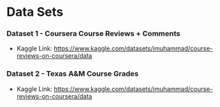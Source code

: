 # Data Sets
### Dataset 1 - Coursera Course Reviews + Comments
- Kaggle Link: https://www.kaggle.com/datasets/imuhammad/course-reviews-on-coursera/data
### Dataset 2 - Texas A&M Course Grades
- Kaggle Link: https://www.kaggle.com/datasets/imuhammad/course-reviews-on-coursera/data 